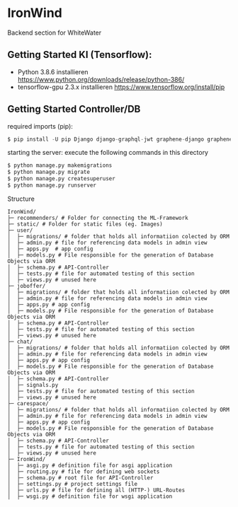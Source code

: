 # IronWind
Backend section for WhiteWater

## Getting Started KI (Tensorflow):

- Python 3.8.6 installieren https://www.python.org/downloads/release/python-386/
- tensorflow-gpu 2.3.x installieren https://www.tensorflow.org/install/pip

## Getting Started Controller/DB

required imports (pip):
```py
$ pip install -U pip Django django-graphql-jwt graphene-django graphene-file-upload channels_redis graphene-subscriptions
```
starting the server:
execute the following commands in this directory
```py
$ python manage.py makemigrations
$ python manage.py migrate
$ python manage.py createsuperuser
$ python manage.py runserver
```

Structure
```
IronWind/
├─ recommenders/ # Folder for connecting the ML-Framework
├─ static/ # Folder for static files (eg. Images)
├─ user/
│  ├─ migrations/ # folder that holds all informatiion colected by ORM
│  ├─ admin.py # file for referencing data models in admin view
│  ├─ apps.py  # app config
│  ├─ models.py # File responsible for the generation of Database Objects via ORM
│  ├─ schema.py # API-Controller 
│  ├─ tests.py # file for automated testing of this section
│  ├─ views.py # unused here
├─ joboffer/
│  ├─ migrations/ # folder that holds all informatiion colected by ORM
│  ├─ admin.py # file for referencing data models in admin view
│  ├─ apps.py # app config
│  ├─ models.py # File responsible for the generation of Database Objects via ORM
│  ├─ schema.py # API-Controller 
│  ├─ tests.py # file for automated testing of this section
│  ├─ views.py # unused here
├─ chat/
│  ├─ migrations/ # folder that holds all informatiion colected by ORM
│  ├─ admin.py # file for referencing data models in admin view
│  ├─ apps.py # app config
│  ├─ models.py # File responsible for the generation of Database Objects via ORM
│  ├─ schema.py # API-Controller 
│  ├─ signals.py
│  ├─ tests.py # file for automated testing of this section
│  ├─ views.py # unused here
├─ carespace/
│  ├─ migrations/ # folder that holds all informatiion colected by ORM
│  ├─ admin.py # file for referencing data models in admin view
│  ├─ apps.py # app config
│  ├─ models.py # File responsible for the generation of Database Objects via ORM
│  ├─ schema.py # API-Controller 
│  ├─ tests.py # file for automated testing of this section
│  ├─ views.py # unused here
├─ IronWind/
│  ├─ asgi.py # definition file for asgi application
│  ├─ routing.py # file for defining web sockets
│  ├─ schema.py # root file for API-Controller 
│  ├─ settings.py # project settings file
│  ├─ urls.py # file for defining all (HTTP-) URL-Routes
│  ├─ wsgi.py # definition file for wsgi application
```
